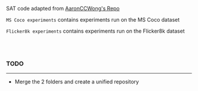 SAT code adapted from [AaronCCWong's Repo](https://github.com/AaronCCWong/Show-Attend-and-Tell)

`MS Coco experiments` contains experiments run on the MS Coco dataset

`Flicker8k experiments` contains experiments run on the Flicker8k dataset

<br>
<br>

### TODO
---
- Merge the 2 folders and create a unified repository
